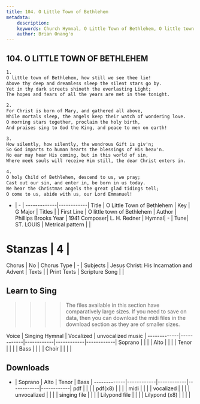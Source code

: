 ```yaml
---
title: 104. O Little Town of Bethlehem
metadata:
    description: 
    keywords: Church Hymnal, O Little Town of Bethlehem, O little town of Bethlehem, 
    author: Brian Onang'o
---
```



## 104. O LITTLE TOWN OF BETHLEHEM

```txt
1.
O little town of Bethlehem, how still we see thee lie!
Above thy deep and dreamless sleep the silent stars go by.
Yet in thy dark streets shineth the everlasting Light;
The hopes and fears of all the years are met in thee tonight.

2.
For Christ is born of Mary, and gathered all above,
While mortals sleep, the angels keep their watch of wondering love.
O morning stars together, proclaim the holy birth,
And praises sing to God the King, and peace to men on earth!

3.
How silently, how silently, the wondrous Gift is giv'n;
So God imparts to human hearts the blessings of His heav'n.
No ear may hear His coming, but in this world of sin,
Where meek souls will receive Him still, the dear Christ enters in.

4.
O holy Child of Bethlehem, descend to us, we pray;
Cast out our sin, and enter in, be born in us today.
We hear the Christmas angels the great glad tidings tell;
O come to us, abide with us, our Lord Emmanuel!

```

- |   -  |
-------------|------------|
Title | O Little Town of Bethlehem |
Key | G Major |
Titles |  |
First Line | O little town of Bethlehem |
Author | Phillips Brooks
Year | 1941
Composer| L. H. Redner |
Hymnal|  - |
Tune| ST. LOUIS |
Metrical pattern | |
# Stanzas | 4 |
Chorus | No |
Chorus Type | - |
Subjects | Jesus Christ: His Incarnation and Advent |
Texts |  |
Print Texts | 
Scripture Song |  |
  
## Learn to Sing

>>>> The files available in this section have comparatively large sizes. If you need to save on data, then you can download the midi files in the download section as they are of smaller sizes.

Voice |  Singing Hymnal | Vocalized | unvocalized music |
-------------|------------|------------|------------|------------|
Soprano | | | |
Alto | | | |
Tenor | | | |
Bass | | | |
Choir | | | |

## Downloads

- |  Soprano | Alto | Tenor | Bass |
-------------|------------|------------|------------|------------|
pdf | | | |
pdf(x8) | | | |
midi | | | |
vocalized | | | |
unvocalized | | | |
singing file | | | |
Lilypond file | | | |
Lilypond (x8) | | | |
  